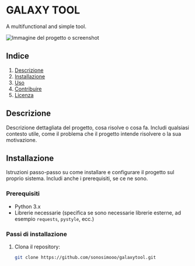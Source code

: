 # GALAXY TOOL

A multifunctional and simple tool.

![Immagine del progetto o screenshot](URL_dell'immagine)

## Indice

1. [Descrizione](#descrizione)
2. [Installazione](#installazione)
3. [Uso](#uso)
4. [Contribuire](#contribuire)
5. [Licenza](#licenza)

## Descrizione

Descrizione dettagliata del progetto, cosa risolve o cosa fa. Includi qualsiasi contesto utile, come il problema che il progetto intende risolvere o la sua motivazione.

## Installazione

Istruzioni passo-passo su come installare e configurare il progetto sul proprio sistema. Includi anche i prerequisiti, se ce ne sono.

### Prerequisiti

- Python 3.x
- Librerie necessarie (specifica se sono necessarie librerie esterne, ad esempio `requests`, `pystyle`, ecc.)

### Passi di installazione

1. Clona il repository:
   ```bash
   git clone https://github.com/sonosimooo/galaxytool.git
